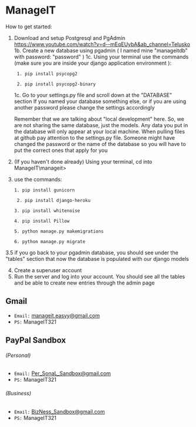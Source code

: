 # ManageIT

How to get started:

1. Download and setup Postgresql and PgAdmin
    https://www.youtube.com/watch?v=d--mEqEUybA&ab_channel=Telusko
    1b. Create a new database using pgadmin ( I named mine "manageitdb" with password: "password" )
    1c. Using your terminal use the commands (make sure you are inside your django application environment ):
        
        1. pip install psycopg2
        
        2. pip install psycopg2-binary
    1c. Go to your settings.py file and scroll down at the "DATABASE" section
    If you named your database something else, or if you are using another password please change the settings accordingly
    
    Remember that we are talking about "local development" here. So, we are not sharing the same database, just the models. Any data you put in the database will only appear at your local machine.
    When pulling files at github pay attention to the settings.py file. Someone might have changed the password or the name of the database so you will have to put the correct ones that apply for you
    
2. (If you haven't done already) Using your terminal, cd into ManageIT\manageit>
3. use the commands:
   
    `1. pip install gunicorn`
    
   ` 2. pip install django-heroku`
    
    `3. pip install whitenoise`
    
    `4. pip install Pillow`

    `5. python manage.py makemigrations`
    
    `6. python manage.py migrate`

3.5 if you go back to your pgadmin database, you should see under the "tables" section that now the database is populated with our django models

4. Create a superuser account
5. Run the server and log into your account. You should see all the tables and be able to create new entries through the admin page

## Gmail
- `Email:` manageit.easyy@gmail.com
- `PS:` ManageIT321


## PayPal Sandbox

###### (Personal)
- `Email:` Per_SonaL_Sandbox@gmail.com
- `PS:` ManageIT321

###### (Business)
- `Email:` BizNess_Sandbox@gmail.com
- `PS:` ManageIT321
